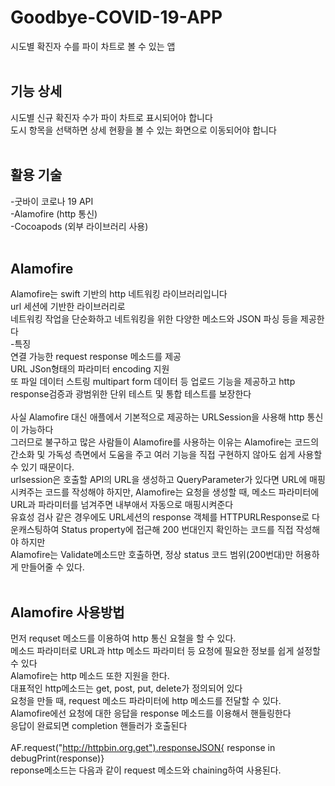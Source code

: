 # Goodbye-COVID-19-APP
시도별 확진자 수를 파이 차트로 볼 수 있는 앱 <br>
<br>
## 기능 상세
시도별 신규 확진자 수가 파이 차트로 표시되어야 합니다<br>
도시 항목을 선택하면 상세 현황을 볼 수 있는 화면으로 이동되어야 합니다<br>
<br>
## 활용 기술
-굿바이 코로나 19 API<br>
-Alamofire (http 통신)<br>
-Cocoapods (외부 라이브러리 사용)<br>
<br>
## Alamofire
Alamofire는 swift 기반의 http 네트워킹 라이브러리입니다<br>
url 세션에 기반한 라이브러리로<br>
네트워킹 작업을 단순화하고 네트워킹을 위한 다양한 메소드와 JSON 파싱 등을 제공한다<br>
-특징<br>
연결 가능한 request response 메소드를 제공<br>
URL JSon형태의 파라미터 encoding 지원<br>
또 파일 데이터 스트링 multipart form 데이터 등 업로드 기능을 제공하고
http response검증과 광범위한 단위 테스트 및 통합 테스트를 보장한다<br>
<br>
사실 Alamofire 대신 애플에서 기본적으로 제공하는 URLSession을 사용해 http 통신이 가능하다<br>
그러므로 불구하고 많은 사람들이 Alamofire를 사용하는 이유는 Alamofire는 코드의 간소화 및 가독성 측면에서 도움을 주고 여러 기능을 직접 구현하지 않아도 쉽게 사용할 수 있기 때문이다.<br>
urlsession은 호출할 API의 URL을 생성하고 QueryParameter가 있다면 URL에 매핑시켜주는 코드를 작성해야 하지만, Alamofire는 요청을 생성할 때, 메소드 파라미터에 URL과 파라미터를 넘겨주면 내부애서 자동으로 매핑시켜준다<br>
유효성 검사 같은 경우에도 URL세션의 response 객체를 HTTPURLResponse로 다운캐스팅하여 Status property에 접근해 200 번대인지 확인하는 코드를 직접 작성해야 하지만<br>
Alamofire는 Validate메소드만 호출하면, 정상 status 코드 범위(200번대)만 허용하게 만들어줄 수 있다.<br>
<br>
## Alamofire 사용방법
먼저 requset 메소드를 이용하여 http 통신 요철을 할 수 있다.<br>
메소드 파라미터로 URL과 http 메소드 파라미터 등 요청에 필요한 정보를 쉽게 설정할 수 있다<br>
Alamofire는 http 메소드 또한 지원을 한다.<br>
대표적인 http메소드는 get, post, put, delete가 정의되어 있다<br>
요청을 만들 때, request 메소드 파라미터에 http 메소드를 전달할 수 있다.<br>
Alamofire에선 요청에 대한 응답을 response 메소드를 이용해서 핸들링한다<br>
응답이 완료되면 completion 핸들러가 호출된다<br>
<br>
AF.request("http://httpbin.org.get").responseJSON{ response in debugPrint(response)}<br>
reponse메소드는 다음과 같이 request 메소드와 chaining하여 사용된다.<br>
<br>
 
